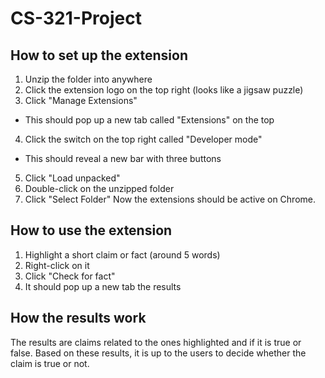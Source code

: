 # CS-321-Project

## How to set up the extension
1. Unzip the folder into anywhere
2. Click the extension logo on the top right (looks like a jigsaw puzzle)
3. Click "Manage Extensions"
- This should pop up a new tab called "Extensions" on the top
4. Click the switch on the top right called "Developer mode"
- This should reveal a new bar with three buttons
5. Click "Load unpacked"
6. Double-click on the unzipped folder
7. Click "Select Folder"
Now the extensions should be active on Chrome.

## How to use the extension
1. Highlight a short claim or fact (around 5 words)
2. Right-click on it
3. Click "Check for fact"
4. It should pop up a new tab the results

## How the results work
The results are claims related to the ones highlighted and if it is true or false. Based on these results, it is up to the users to decide whether the claim is true or not.
